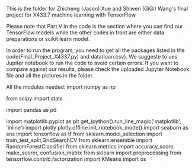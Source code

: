 This is the folder for Zhicheng (Jason) Xue and Shiwen (GiGi) Wang's final project for X433.7 machine learning with TensorFlow.


Please note that Part V in the code is the section where you can find our TensorFlow models while the other codes in front are either data preparations or scikit learn model.


In order to run the program, you need to get all the packages listed in the code(Final_Project_X4337.py) and data(loan.csv). We suggeste to ues Jupiter notebook to run the code to avoid certain errors. If you want to compare against our results, please check the uploaded Jupyter Notebook file and all the pictures in the folder.

All the modules needed:
import numpy as np

from scipy import stats

import pandas as pd

import matplotlib.pyplot as plt
get_ipython().run_line_magic('matplotlib', 'inline')
import plotly
plotly.offline.init_notebook_mode()
import seaborn as sns
import tensorflow as tf
from sklearn.model_selection import train_test_split,GridSearchCV
from sklearn.ensemble import RandomForestClassifier
from sklearn.metrics import accuracy_score, make_scorer, confusion_matrix
from sklearn import preprocessing
from tensorflow.contrib.factorization import KMeans
import os

